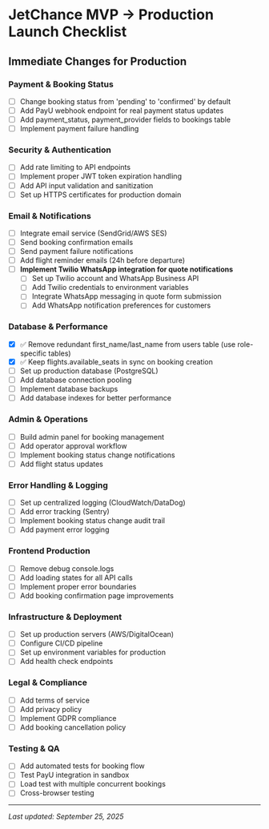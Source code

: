 # JetChance MVP → Production Launch Checklist

## Immediate Changes for Production

### Payment & Booking Status
- [ ] Change booking status from 'pending' to 'confirmed' by default
- [ ] Add PayU webhook endpoint for real payment status updates
- [ ] Add payment_status, payment_provider fields to bookings table
- [ ] Implement payment failure handling

### Security & Authentication  
- [ ] Add rate limiting to API endpoints
- [ ] Implement proper JWT token expiration handling
- [ ] Add API input validation and sanitization
- [ ] Set up HTTPS certificates for production domain

### Email & Notifications
- [ ] Integrate email service (SendGrid/AWS SES)
- [ ] Send booking confirmation emails
- [ ] Send payment failure notifications
- [ ] Add flight reminder emails (24h before departure)
- [ ] **Implement Twilio WhatsApp integration for quote notifications**
  - [ ] Set up Twilio account and WhatsApp Business API
  - [ ] Add Twilio credentials to environment variables
  - [ ] Integrate WhatsApp messaging in quote form submission
  - [ ] Add WhatsApp notification preferences for customers

### Database & Performance
- [x] ✅ Remove redundant first_name/last_name from users table (use role-specific tables)
- [x] ✅ Keep flights.available_seats in sync on booking creation
- [ ] Set up production database (PostgreSQL)
- [ ] Add database connection pooling
- [ ] Implement database backups
- [ ] Add database indexes for better performance

### Admin & Operations
- [ ] Build admin panel for booking management
- [ ] Add operator approval workflow
- [ ] Implement booking status change notifications
- [ ] Add flight status updates

### Error Handling & Logging
- [ ] Set up centralized logging (CloudWatch/DataDog)
- [ ] Add error tracking (Sentry)
- [ ] Implement booking status change audit trail
- [ ] Add payment error logging

### Frontend Production
- [ ] Remove debug console.logs
- [ ] Add loading states for all API calls
- [ ] Implement proper error boundaries
- [ ] Add booking confirmation page improvements

### Infrastructure & Deployment
- [ ] Set up production servers (AWS/DigitalOcean)
- [ ] Configure CI/CD pipeline
- [ ] Set up environment variables for production
- [ ] Add health check endpoints

### Legal & Compliance
- [ ] Add terms of service
- [ ] Add privacy policy
- [ ] Implement GDPR compliance
- [ ] Add booking cancellation policy

### Testing & QA
- [ ] Add automated tests for booking flow
- [ ] Test PayU integration in sandbox
- [ ] Load test with multiple concurrent bookings
- [ ] Cross-browser testing

---

*Last updated: September 25, 2025*